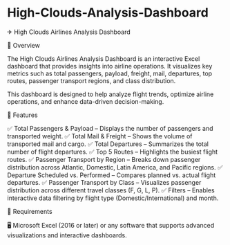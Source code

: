 # High-Clouds-Analysis-Dashboard

✈ High Clouds Airlines Analysis Dashboard


📌 Overview

The High Clouds Airlines Analysis Dashboard is an interactive Excel dashboard that provides insights into airline operations. It visualizes key metrics such as total passengers, payload, freight, mail, departures, top routes, passenger transport regions, and class distribution. 

This dashboard is designed to help analyze flight trends, optimize airline operations, and enhance data-driven decision-making.


🚀 Features

✅ Total Passengers & Payload – Displays the number of passengers and transported weight.
✅ Total Mail & Freight – Shows the volume of transported mail and cargo.
✅ Total Departures – Summarizes the total number of flight departures.
✅ Top 5 Routes – Highlights the busiest flight routes.
✅ Passenger Transport by Region – Breaks down passenger distribution across Atlantic, Domestic, Latin America, and Pacific regions.
✅ Departure Scheduled vs. Performed – Compares planned vs. actual flight departures.
✅ Passenger Transport by Class – Visualizes passenger distribution across different travel classes (F, G, L, P).
✅ Filters – Enables interactive data filtering by flight type (Domestic/International) and month.


🔧 Requirements

🖥 Microsoft Excel (2016 or later) or any software that supports advanced visualizations and interactive dashboards.






